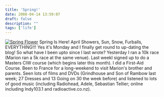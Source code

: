 ```yaml
---
title: 'Spring!'
date: 2008-04-14 13:59:07
draft: false
description: ""
tags: ['life']
---
```


[![](/shared/2008/04/spring_flower_t2519.jpg "Spring Flower")](/shared/2008/04/spring_flower_t2519.jpg) Spring Is Here! April Showers, Sun, Snow, Furballs, EVERYTHING!!! Yes it's Monday and I finally get round to up-dating the blog! So what have I been upto since I last wrote? Yesterday I ran a 10k race (Marion ran a 5k race at the same venue). Last weekI signed up to do a Masters CIW course (which begins later this month). I did a First-Aid Course. Been to France for a long-weekend to visit Marion's brother and parents. Seen lots of films and DVDs (Grindhouse and Son of Rambow last week; 27 Dresses and 13 Going on 30 the week before) and listened to lots of good music (including Radiohead, Adele, Sebastian Tellier; online including Indy103.1 and radioactive.co.nz).